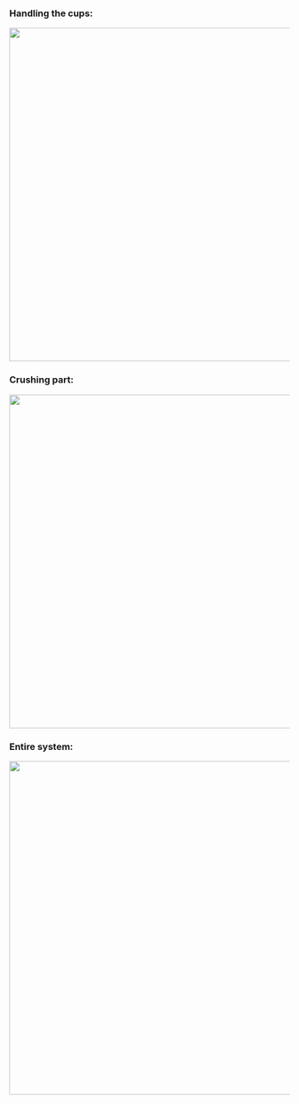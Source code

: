 ### Handling the cups:

<img src="https://user-images.githubusercontent.com/105428265/180992337-d9064522-5042-4a0b-89b7-e97082527ffd.jpg" height=600 weidth=600>

### Crushing part:

<img src="https://user-images.githubusercontent.com/105428265/180993192-976bf2e1-81f1-4cdb-bb2f-dd3719931ecb.jpg" height=600 weidth=600>


### Entire system:

<img src="https://user-images.githubusercontent.com/105428265/180993050-6d48857d-53b9-4ea9-8efc-97922251d311.jpg" height=600 weidth=600>






